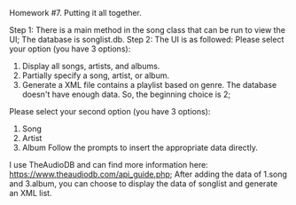 Homework #7. Putting it all together.

Step 1: There is a main method in the song class that can be run to view the UI;
The database is songlist.db.
Step 2: The UI is as followed:
Please select your option (you have 3 options):
  1. Display all songs, artists, and albums.
  2. Partially specify a song, artist, or album.
  3. Generate a XML file contains a playlist based on genre.
The database doesn't have enough data. So, the beginning choice is 2;

Please select your second option (you have 3 options):
  1. Song
  2. Artist
  3. Album
Follow the prompts to insert the appropriate data directly.

I use TheAudioDB and can find more information here: https://www.theaudiodb.com/api_guide.php;
After adding the data of 1.song and 3.album, you can choose to display the data of songlist and generate an XML list.


